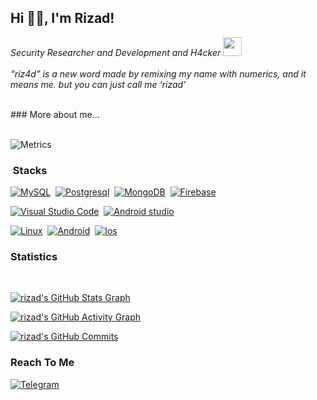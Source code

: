 <h2> Hi 👋🏼, I'm Rizad!</h2>
<p><em>Security Researcher and Development and H4cker <img src="https://i.giphy.com/26BRIYJNRAreymGwE.gif" width="30"><br><br>
  “riz4d” is a new word made by remixing my name with numerics, and it means me. but you can just call me ‘rizad’
  </em></p>
  <br>
### More about me...
<br><br>
																			
![Metrics](https://metrics.lecoq.io/riz4d?template=classic&config.timezone=America%2FNew_York)


### &nbsp;Stacks
[![MySQL](https://img.shields.io/badge/-MySQL-333333?style=flat&logo=mysql)](https://www.mysql.com/)&nbsp;
[![Postgresql](https://img.shields.io/badge/-Postgres-333333?style=flat&logo=postgresql)](https://www.postgresql.org/)&nbsp;
[![MongoDB](https://img.shields.io/badge/-MongoDB-333333?style=flat&logo=mongodb)](https://www.mongodb.com/)&nbsp;
[![Firebase](https://img.shields.io/badge/-Firebase-333333?style=flat&logo=firebase)](https://firebase.google.com/)&nbsp;

[![Visual Studio Code](https://img.shields.io/badge/-Visual%20Studio%20Code-333333?style=flat&logo=visual-studio-code&logoColor=007ACC)](https://vscode.dev/)&nbsp;
[![Android studio](https://img.shields.io/badge/-Android%20Studio-333333?style=flat&logo=androidstudio)](https://developer.android.com/studio)&nbsp;


[![Linux](https://img.shields.io/badge/-Linux-333333?style=flat&logo=Kalilinux)](https://www.kali.org)&nbsp;
[![Android](https://img.shields.io/badge/-Android-333333?style=flat&logo=android)](https://www.android.com)&nbsp;
[![Ios](https://img.shields.io/badge/-Apple-333333?style=flat&logo=ios)](https://www.apple.com/)&nbsp;

<h3>Statistics</h3>
<br>

[![rizad's GitHub Stats Graph](https://github-readme-streak-stats.herokuapp.com/?user=riz4d&theme=dark)](https://github.com/riz4d)

[![rizad's GitHub Activity Graph](https://activity-graph.herokuapp.com/graph?username=riz4d&theme=react-dark&custom_title=Contribution+Graph)](https://github.com/riz4d)

[![rizad's GitHub Commits](https://github-profile-summary-cards.vercel.app/api/cards/productive-time?username=riz4d&theme=default)](https://github.com/riz4d)

</div>


<h3>Reach To Me</h3>

[![Telegram](https://img.shields.io/badge/Telegram-grey?style=for-the-badge&logo=telegram)](https://telegram.me/rizad_x96)

